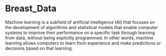 # Breast_Data


Machine learning is a subfield of artificial intelligence (AI) that focuses on the development of algorithms and statistical models that enable computer systems to improve their performance on a specific task through learning from data, without being explicitly programmed. In other words, machine learning allows computers to learn from experience and make predictions or decisions based on that learning.

